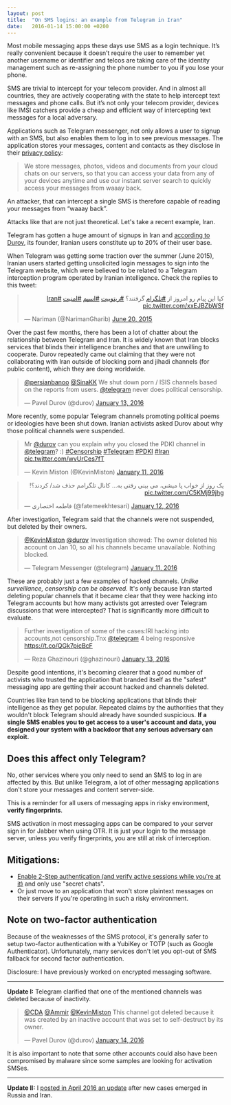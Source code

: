 ```yaml
---
layout: post
title:  "On SMS logins: an example from Telegram in Iran"
date:   2016-01-14 15:00:00 +0200
---
```


Most mobile messaging apps these days use SMS as a login technique. It’s really convenient because it doesn’t require the user to remember yet another username or identifier and telcos are taking care of the identity management such as re-assigning the phone number to you if you lose your phone.

SMS are trivial to intercept for your telecom provider. And in almost all countries, they are actively cooperating with the state to help intercept text messages and phone calls. But it’s not only your telecom provider, devices like IMSI catchers provide a cheap and efficient way of intercepting text messages for a local adversary.

Applications such as Telegram messenger, not only allows a user to signup with an SMS, but also enables them to log in to see previous messages. The application stores your messages, content and contacts as they disclose in their [privacy policy](https://telegram.org/privacy):

> We store messages, photos, videos and documents from your cloud chats on our servers, so that you can access your data from any of your devices anytime and use our instant server search to quickly access your messages from waaay back.

An attacker, that can intercept a single SMS is therefore capable of reading your messages from “waaay back”.

Attacks like that are not just theoretical. Let's take a recent example, Iran.

Telegram has gotten a huge amount of signups in Iran and [according to Durov](https://twitter.com/durov/status/687254676157378560), its founder, Iranian users constitute up to 20% of their user base.

When Telegram was getting some traction over the summer (June 2015), Iranian users started getting unsolicited login messages to sign into the Telegram website, which were believed to be related to a Telegram interception program operated by Iranian intelligence. Check the replies to this tweet:

<blockquote class="twitter-tweet" lang="en"><p lang="fa" dir="rtl">کیا این پیام رو امروز از <a href="https://twitter.com/hashtag/%D8%AA%D9%84%DA%AF%D8%B1%D8%A7%D9%85?src=hash">#تلگرام</a> گرفتند؟&#10;<a href="https://twitter.com/hashtag/%D8%B1%DB%8C%D8%AA%D9%88%DB%8C%DB%8C%D8%AA?src=hash">#ریتوییت</a>&#10;&#10;<a href="https://twitter.com/hashtag/%D8%A7%D8%B3%D9%BE%D9%85?src=hash">#اسپم</a> <a href="https://twitter.com/hashtag/%D8%A7%D9%85%D9%86%DB%8C%D8%AA?src=hash">#امنیت</a> <a href="https://twitter.com/hashtag/Iran?src=hash">#Iran</a> <a href="http://t.co/xxEJBZbWSf">pic.twitter.com/xxEJBZbWSf</a></p>&mdash; Nariman (@NarimanGharib) <a href="https://twitter.com/NarimanGharib/status/612310940453892096">June 20, 2015</a></blockquote>
<script async src="//platform.twitter.com/widgets.js" charset="utf-8"></script>

Over the past few months, there has been a lot of chatter about the relationship between Telegram and Iran. It is widely known that Iran blocks services that blinds their intelligence branches and that are unwilling to cooperate. Durov repeatedly came out claiming that they were not collaborating with Iran outside of blocking porn and jihadi channels (for public content), which they are doing worldwide.

<blockquote class="twitter-tweet" lang="en"><p lang="en" dir="ltr"><a href="https://twitter.com/persianbanoo">@persianbanoo</a> <a href="https://twitter.com/SinaKK">@SinaKK</a> We shut down porn / ISIS channels based on the reports from users. <a href="https://twitter.com/telegram">@telegram</a> never does political censorship.</p>&mdash; Pavel Durov (@durov) <a href="https://twitter.com/durov/status/687315543448285184">January 13, 2016</a></blockquote>
<script async src="//platform.twitter.com/widgets.js" charset="utf-8"></script>

More recently, some popular Telegram channels promoting political poems or ideologies have been shut down. Iranian activists asked Durov about why those political channels were suspended.

<blockquote class="twitter-tweet" lang="en"><p lang="en" dir="ltr">Mr <a href="https://twitter.com/durov">@durov</a> can you explain why you closed the PDKI channel in <a href="https://twitter.com/telegram">@telegram</a>? :)&#10;<a href="https://twitter.com/hashtag/Censorship?src=hash">#Censorship</a> <a href="https://twitter.com/hashtag/Telegram?src=hash">#Telegram</a> <a href="https://twitter.com/hashtag/PDKI?src=hash">#PDKI</a> <a href="https://twitter.com/hashtag/Iran?src=hash">#Iran</a> <a href="https://t.co/wvUrCes7fT">pic.twitter.com/wvUrCes7fT</a></p>&mdash; Kevin Miston (@KevinMiston) <a href="https://twitter.com/KevinMiston/status/686537567051890688">January 11, 2016</a></blockquote>
<script async src="//platform.twitter.com/widgets.js" charset="utf-8"></script>

<blockquote class="twitter-tweet" lang="en"><p lang="fa" dir="rtl">یک روز از خواب پا میشی، می بینی رفتی به...&#10;کانال تلگرامم حذف شد/ کردند؟! <a href="https://t.co/C5KMj99jhg">pic.twitter.com/C5KMj99jhg</a></p>&mdash; فاطمه اختصاری (@fatemeekhtesari) <a href="https://twitter.com/fatemeekhtesari/status/686847201797103616">January 12, 2016</a></blockquote>
<script async src="//platform.twitter.com/widgets.js" charset="utf-8"></script>

After investigation, Telegram said that the channels were not suspended, but deleted by their owners.

<blockquote class="twitter-tweet" lang="en"><p lang="en" dir="ltr"><a href="https://twitter.com/KevinMiston">@KevinMiston</a> <a href="https://twitter.com/durov">@durov</a> Investigation showed: The owner deleted his account on Jan 10, so all his channels became unavailable. Nothing blocked.</p>&mdash; Telegram Messenger (@telegram) <a href="https://twitter.com/telegram/status/686656336059318273">January 11, 2016</a></blockquote>
<script async src="//platform.twitter.com/widgets.js" charset="utf-8"></script>

These are probably just a few examples of hacked channels. *Unlike surveillance, censorship can be observed.* It's only because Iran started deleting popular channels that it became clear that they were hacking into Telegram accounts but how many activists got arrested over Telegram discussions that were intercepted? That is significantly more difficult to evaluate.

<blockquote class="twitter-tweet" lang="en"><p lang="en" dir="ltr">Further investigation of some of the cases:IRI hacking into accounts,not censorship.Tnx <a href="https://twitter.com/telegram">@telegram</a> 4 being responsive&#10;<a href="https://t.co/QGk7picBcF">https://t.co/QGk7picBcF</a></p>&mdash; Reza Ghazinouri (@ghazinouri) <a href="https://twitter.com/ghazinouri/status/687399529918894080">January 13, 2016</a></blockquote>
<script async src="//platform.twitter.com/widgets.js" charset="utf-8"></script>

Despite good intentions, it's becoming clearer that a good number of activists who trusted the application that branded itself as the "safest" messaging app are getting their account hacked and channels deleted.

Countries like Iran tend to be blocking applications that blinds their intelligence as they get popular. Repeated claims by the authorities that they wouldn't block Telegram should already have sounded suspicious. **If a single SMS enables you to get access to a user's account and data, you designed your system with a backdoor that any serious adversary can exploit.**

## Does this affect only Telegram?

No, other services where you only need to send an SMS to log in are affected by this. But unlike Telegram, a lot of other messaging applications don't store your messages and content server-side.

This is a reminder for all users of messaging apps in risky environment, **verify fingerprints**.

SMS activation in most messaging apps can be compared to your server sign in for Jabber when using OTR. It is just your login to the message server, unless you verify fingerprints, you are still at risk of interception.

## Mitigations:

- [Enable 2-Step authentication (and verify active sessions while you're at it)](https://telegram.org/blog/sessions-and-2-step-verification) and only use "secret chats".
- Or just move to an application that won't store plaintext messages on their servers if you're operating in such a risky environment.

## Note on two-factor authentication

Because of the weaknesses of the SMS protocol, it's generally safer to setup two-factor authentication with a YubiKey or TOTP (such as Google Authenticator). Unfortunately, many services don't let you opt-out of SMS fallback for second factor authentication.

Disclosure: I have previously worked on encrypted messaging software.

* * *

**Update I:** Telegram clarified that one of the mentioned channels was deleted because of inactivity.

<blockquote class="twitter-tweet" lang="en"><p lang="en" dir="ltr"><a href="https://twitter.com/CDA">@CDA</a> <a href="https://twitter.com/Ammir">@Ammir</a> <a href="https://twitter.com/KevinMiston">@KevinMiston</a> This channel got deleted because it was created by an inactive account that was set to self-destruct by its owner.</p>&mdash; Pavel Durov (@durov) <a href="https://twitter.com/durov/status/687632744252354561">January 14, 2016</a></blockquote>
<script async src="//platform.twitter.com/widgets.js" charset="utf-8"></script>

It is also important to note that some other accounts could also have been compromised by malware since some samples are looking for activation SMSes.

* * *

**Update II:**  I [posted in April 2016 an update](/blog/2016/04/30/more-on-sms-logins/) after new cases emerged in Russia and Iran. 

